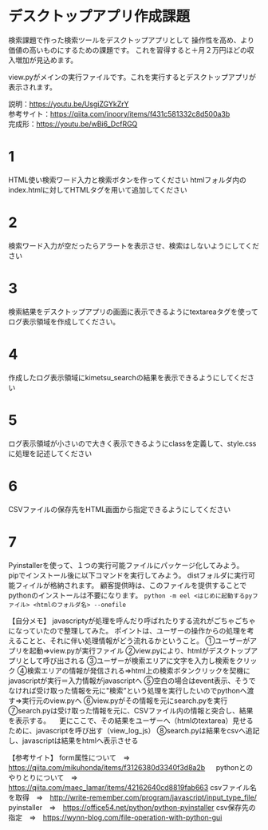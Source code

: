 # デスクトップアプリ作成課題
検索課題で作った検索ツールをデスクトップアプリとして
操作性を高め、より価値の高いものにするための課題です。
これを習得すると＋月２万円ほどの収入増加が見込めます。

view.pyがメインの実行ファイルです。これを実行するとデスクトップアプリが
表示されます。

説明：https://youtu.be/UsgiZGYkZrY<br>
参考サイト：https://qiita.com/inoory/items/f431c581332c8d500a3b<br>
完成形：https://youtu.be/wBi6_DcfRGQ<br>

# 1
HTML使い検索ワード入力と検索ボタンを作ってください
htmlフォルダ内のindex.htmlに対してHTMLタグを用いて追加してください

# 2
検索ワード入力が空だったらアラートを表示させ、検索はしないようにしてください

# 3
検索結果をデスクトップアプリの画面に表示できるようにtextareaタグを使って
ログ表示領域を作成してください。

# 4
作成したログ表示領域にkimetsu_searchの結果を表示できるようにしてください

# 5
ログ表示領域が小さいので大きく表示できるようにclassを定義して、style.cssに処理を記述してください

# 6
CSVファイルの保存先をHTML画面から指定できるようにしてください

# 7
Pyinstallerを使って、１つの実行可能ファイルにパッケージ化してみよう。  
pipでインストール後に以下コマンドを実行してみよう。
distフォルダに実行可能フィイルが格納されます。
顧客提供時は、このファイルを提供することでpythonのインストールは不要になります。
`python -m eel <はじめに起動するpyファイル> <htmlのフォルダ名> --onefile`



【自分メモ】
javascriptyが処理を呼んだり呼ばれたりする流れがごちゃごちゃになっていたので整理してみた。
ポイントは、ユーザーの操作からの処理を考えることと、それに伴い処理情報がどう流れるかということ。
①ユーザーがアプリを起動⇒view.pyが実行ファイル
②view.pyにより、htmlがデスクトップアプリとして呼び出される
③ユーザーが検索エリアに文字を入力し検索をクリック
④検索エリアの情報が発信される⇒html上の検索ボタンクリックを契機にjavascriptが実行＝入力情報がjavascriptへ
⑤空白の場合はevent表示、そうでなければ受け取った情報を元に"検索”という処理を実行したいのでpythonへ渡す⇒実行元のview.pyへ
⑥view.pyがその情報を元にsearch.pyを実行
⑦search.pyは受け取った情報を元に、CSVファイル内の情報と突合し、結果を表示する。
　更にここで、その結果をユーザーへ（htmlのtextarea）見せるために、javascriptを呼び出す（view_log_js）
⑧search.pyは結果をcsvへ追記し、javascriptは結果をhtmlへ表示させる


【参考サイト】
form属性について　⇒　https://qiita.com/mikuhonda/items/f3126380d3340f3d8a2b 　
pythonとのやりとりについて　⇒　https://qiita.com/maec_lamar/items/42162640cd8819fab663
csvファイル名を取得　⇒　http://write-remember.com/program/javascript/input_type_file/
pyinstaller　⇒　https://office54.net/python/python-pyinstaller
csv保存先の指定　⇒　https://wynn-blog.com/file-operation-with-python-gui